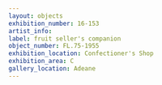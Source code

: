 ```yaml
---
layout: objects
exhibition_number: 16-153
artist_info: 
label: fruit seller's companion
object_number: FL.75-1955
exhibition_location: Confectioner's Shop
exhibition_area: C
gallery_location: Adeane 
---
```

